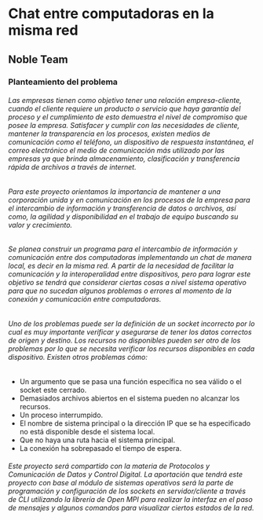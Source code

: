 # Chat entre computadoras en la misma red
## Noble Team
### Planteamiento del problema 
###### Las empresas tienen como objetivo tener una relación empresa-cliente, cuando el cliente requiere un producto o servicio que haya garantía del proceso y el cumplimiento de esto demuestra el nivel de compromiso que posee la empresa. Satisfacer y cumplir con las necesidades de cliente, mantener la transparencia en los procesos, existen medios de comunicación como el teléfono, un dispositivo de respuesta instantánea, el correo electrónico el medio de comunicación más utilizado por las empresas ya que brinda almacenamiento, clasificación y transferencia rápida de archivos a través de internet.
###### Para este proyecto orientamos la importancia de mantener a una corporación unida y en comunicación en los procesos de la empresa para el intercambio de información y transferencia de datos o archivos, así como, la agilidad y disponibilidad en el trabajo de equipo buscando su valor y crecimiento. 
###### Se planea construir un programa para el intercambio de información y comunicación entre dos computadoras implementando un chat de manera local, es decir en la misma red. A partir de la necesidad de facilitar la comunicación y la interoperalidad entre dispositivos, pero para lograr este objetivo se tendrá que considerar ciertas cosas a nivel sistema operativo para que no sucedan algunos problemas o errores al momento de la conexión y comunicación entre computadoras.
###### Uno de los problemas puede ser la definición de un socket incorrecto por lo cual es muy importante verificar y asegurarse de tener los datos correctos de origen y destino. 	Los recursos no disponibles pueden ser otro de los problemas por lo que se necesita verificar los recursos disponibles en cada dispositivo. Existen otros problemas cómo: 
   *	Un argumento que se pasa una función específica no sea válido o el socket este cerrado.
   *	Demasiados archivos abiertos en el sistema pueden no alcanzar los recursos.
   *	Un proceso interrumpido.
   *	El nombre de sistema principal o la dirección IP que se ha especificado no está disponible desde el sistema local.
   *	Que no haya una ruta hacia el sistema principal.
   *	La conexión ha sobrepasado el tiempo de espera.

###### Este proyecto será compartido con la materia de Protocolos y Comunicación de Datos y Control Digital. La aportación que tendrá este proyecto con base al módulo de sistemas operativos será la parte de programación y configuración de los sockets en servidor/cliente a través de CLI utilizando la librería de Open MPI para realizar la interfaz en el paso de mensajes y algunos comandos para visualizar ciertos estados de la red.
